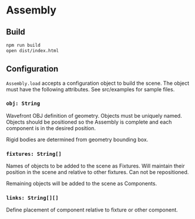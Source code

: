 # Assembly

## Build

```sh
npm run build
open dist/index.html
```

## Configuration

`Assembly.load` accepts a configuration object to build the scene. The object
must have the following attributes. See src/examples for sample files.

### `obj: String`

Wavefront OBJ definition of geometry. Objects must be uniquely named. Objects
should be positioned so the Assembly is complete and each component is in the
desired position.

Rigid bodies are determined from geometry bounding box.

### `fixtures: String[]`

Names of objects to be added to the scene as Fixtures. Will maintain their
position in the scene and relative to other fixtures. Can not be repositioned.

Remaining objects will be added to the scene as Components.

### `links: String[][]`

Define placement of component relative to fixture or other component.
